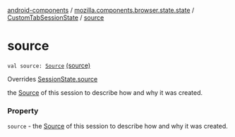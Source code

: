[android-components](../../index.md) / [mozilla.components.browser.state.state](../index.md) / [CustomTabSessionState](index.md) / [source](./source.md)

# source

`val source: `[`Source`](../-session-state/-source/index.md) [(source)](https://github.com/mozilla-mobile/android-components/blob/master/components/browser/state/src/main/java/mozilla/components/browser/state/state/CustomTabSessionState.kt#L28)

Overrides [SessionState.source](../-session-state/source.md)

the [Source](../-session-state/-source/index.md) of this session to describe how and why it was created.

### Property

`source` - the [Source](../-session-state/-source/index.md) of this session to describe how and why it was created.